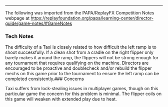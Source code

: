 ***
The following was imported from the PAPA/ReplayFX Competition Notes webpage at https://replayfoundation.org/papa/learning-center/director-guide/game-notes/#GameNotes

### Tech Notes
            
The difficulty of a Taxi is closely related to how difficult the left ramp is to shoot successfully. If a clean shot from a cradle on the right flipper only barely makes it around the ramp, the flippers will not be strong enough for any tournament that requires qualifying on the machine. Directors are encouraged to be proactive and doublecheck and/or rebuild the flipper mechs on this game prior to the tournament to ensure the left ramp can be completed consistently.### Concerns
            
Taxi suffers from lock-stealing issues in multiplayer games, though on this particular game the concern for this problem is minimal. The flipper coils on this game will weaken with extended play due to heat.